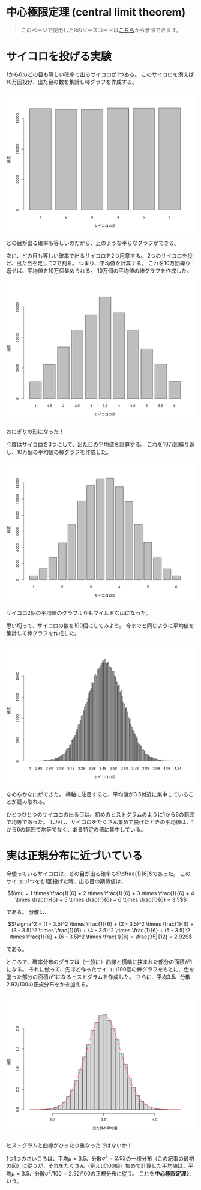 # 中心極限定理 (central limit theorem)

> このページで使用したRのソースコードは[こちら](../script/clt.R)から参照できます。

# サイコロを投げる実験

1から6のどの目も等しい確率で出るサイコロが1つある。
このサイコロを例えば10万回投げ、出た目の数を集計し棒グラフを作成する。

![1x10](../fig/1x10.png)

どの目が出る確率も等しいのだから、上のような平らなグラフができる。

次に、どの目も等しい確率で出るサイコロを2つ用意する。
2つのサイコロを投げ、出た目を足して2で割る。
つまり、平均値を計算する。
これを10万回繰り返せば、平均値を10万個集められる。
10万個の平均値の棒グラフを作成した。

![2x10](../fig/2x10.png)

おにぎりの形になった！

今度はサイコロを3つにして、出た目の平均値を計算する。
これを10万回繰り返し、10万個の平均値の棒グラフを作成した。

![2x10](../fig/3x10.png)

サイコロ2個の平均値のグラフよりもマイルドな山になった。

思い切って、サイコロの数を100個にしてみよう。
今までと同じように平均値を集計して棒グラフを作成した。

![100x10](../fig/100x10.png)

なめらかな山ができた。
横軸に注目すると、平均値が3.5付近に集中していることが読み取れる。

ひとつひとつのサイコロの出る目は、初めのヒストグラムのように1から6の範囲で均等であった。
しかし、サイコロをたくさん集めて投げたときの平均値は、1から6の範囲で均等でなく、ある特定の値に集中している。

# 実は正規分布に近づいている

今使っているサイコロは、どの目が出る確率も$`\dfrac{1}{6}`$であった。
このサイコロ1つをを1回投げた時、出る目の期待値は、
```math
\mu = 1 \times \frac{1}{6} + 2 \times \frac{1}{6} + 3 \times \frac{1}{6} + 4 \times \frac{1}{6} + 5 \times \frac{1}{6} + 6 \times \frac{1}{6} = 3.5
```
である。
分散は、
```math
\sigma^2 = (1 - 3.5)^2 \times \frac{1}{6} + (2 - 3.5)^2 \times \frac{1}{6} + (3 - 3.5)^2 \times \frac{1}{6} + (4 - 3.5)^2 \times \frac{1}{6} + (5 - 3.5)^2 \times \frac{1}{6} + (6 - 3.5)^2 \times \frac{1}{6} = \frac{35}{12} = 2.92
```
である。

ところで、確率分布のグラフは（一般に）曲線と横軸に挟まれた部分の面積が1になる。
それに倣って、先ほど作ったサイコロ100個の棒グラフをもとに、色を塗った部分の面積が1になるヒストグラムを作成した。
さらに、平均3.5、分散$`2.92/100`$の正規分布をかき加える。

![100x10-3](../fig/100x10-3.png)

ヒストグラムと曲線がひったり重なったではないか！

1つ1つのさいころは、平均$`\mu = 3.5`$、分散$`\sigma^2 = 2.92`$の一様分布（この記事の最初の図）に従うが、それをたくさん（例えば100個）集めて計算した平均値は、平均$`\mu = 3.5`$、分散$`\sigma^2 / 100 = 2.92 / 100`$の正規分布に従う。
これを**中心極限定理**という。
